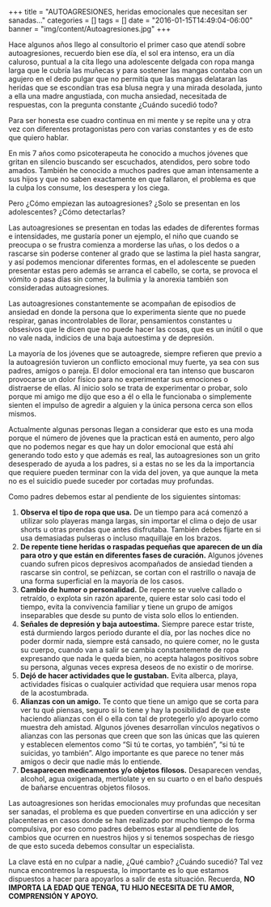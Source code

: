 +++
title = "AUTOAGRESIONES, heridas emocionales que necesitan ser sanadas..."
categories = []
tags = []
date = "2016-01-15T14:49:04-06:00"
banner = "img/content/Autoagresiones.jpg"
+++

Hace algunos años llego al consultorio el primer caso que atendí sobre autoagresiones, recuerdo bien ese día, el sol era intenso, era un día caluroso, puntual a la cita llego una adolescente delgada con ropa manga larga que le cubría las muñecas y para sostener las mangas contaba con un agujero en el dedo pulgar que no permitía que las mangas delataran las heridas que se escondían tras esa blusa negra y una mirada desolada, junto a ella una madre angustiada, con mucha ansiedad, necesitada de respuestas, con la pregunta constante ¿Cuándo sucedió todo?

Para ser honesta ese cuadro continua en mi mente y se repite una y otra vez con diferentes protagonistas pero con varias constantes y es de esto que quiero hablar.

En mis 7 años como psicoterapeuta he conocido a muchos jóvenes que gritan en silencio buscando ser escuchados, atendidos, pero sobre todo amados. También he conocido a muchos padres que aman intensamente a sus hijos y que no saben exactamente en que fallaron, el problema es que la culpa los consume, los desespera y los ciega.

Pero ¿Cómo empiezan las autoagresiones? ¿Solo se presentan en los adolescentes? ¿Cómo detectarlas?

Las autoagresiones se presentan en todas las edades de diferentes formas e intensidades, me gustaría poner un ejemplo, el niño que cuando se preocupa o se frustra comienza a morderse las uñas, o los dedos o a rascarse sin poderse contener al grado que se lastima la piel hasta sangrar, y así podemos mencionar diferentes formas, en el adolescente se pueden presentar estas pero además se arranca el cabello, se corta, se provoca el vómito o pasa días sin comer, la bulimia y la anorexia también son consideradas autoagresiones.

Las autoagresiones constantemente se acompañan de episodios de ansiedad en donde la persona que lo experimenta siente que no puede respirar, ganas incontrolables de llorar, pensamientos constantes u obsesivos que le dicen que no puede hacer las cosas, que es un inútil o que no vale nada, indicios de una baja autoestima y de depresión.

La mayoría de los jóvenes que se autoagrede, siempre refieren que previo a la autoagresión tuvieron un conflicto emocional muy fuerte, ya sea con sus padres, amigos o pareja. El dolor emocional era tan intenso que buscaron provocarse un dolor físico para no experimentar sus emociones o distraerse de ellas. Al inicio solo se trata de experimentar o probar, solo porque mi amigo me dijo que eso a él o ella le funcionaba o simplemente sienten el impulso de agredir a alguien y la única persona cerca son ellos mismos.

Actualmente algunas personas llegan a considerar que esto es una moda porque el número de jóvenes que la practican está en aumento, pero algo que no podemos negar es que hay un dolor emocional que está ahí generando todo esto y que además es real, las autoagresiones son un grito desesperado de ayuda a los padres, si a estas no se les da la importancia que requiere pueden terminar con la vida del joven, ya que aunque la meta no es el suicidio puede suceder por cortadas muy profundas.

Como padres debemos estar al pendiente de los siguientes síntomas:

1. __Observa el tipo de ropa que usa.__ De un tiempo para acá comenzó a utilizar solo playeras manga largas, sin importar el clima o dejo de usar shorts u otras prendas que antes disfrutaba. También debes fijarte en si usa demasiadas pulseras o incluso maquillaje en los brazos.
2. __De repente tiene heridas o raspadas pequeñas que aparecen de un día para otro y que están en diferentes fases de curación.__ Algunos jóvenes cuando sufren picos depresivos acompañados de ansiedad tienden a rascarse sin control, se peñizcan, se cortan con el rastrillo o navaja de una forma superficial en la mayoría de los casos.
3. __Cambio de humor o personalidad.__ De repente se vuelve callado o retraído, o explota sin razón aparente, quiere estar solo casi todo el tiempo, evita la convivencia familiar y tiene un grupo de amigos inseparables que desde su punto de vista solo ellos lo entienden.
4. __Señales de depresión y baja autoestima.__ Siempre parece estar triste, está durmiendo largos periodo durante el día, por las noches dice no poder dormir nada, siempre está cansado, no quiere comer, no le gusta su cuerpo, cuando van a salir se cambia constantemente de ropa expresando que nada le queda bien, no acepta halagos positivos sobre su persona, algunas veces expresa deseos de no existir o de morirse.
5. __Dejó de hacer actividades que le gustaban.__ Evita alberca, playa, actividades físicas o cualquier actividad que requiera usar menos ropa de la acostumbrada.
6. __Alianzas con un amigo.__ Te conto que tiene un amigo que se corta para ver tu qué piensas, seguro si lo tiene y hay la posibilidad de que este haciendo alianzas con él o ella con tal de protegerlo y/o apoyarlo como muestra deh amistad. Algunos jóvenes desarrollan vínculos negativos o alianzas con las personas que creen que son las únicas que las quieren y establecen elementos como “Si tú te cortas, yo también”, “si tú te suicidas, yo también”. Algo importante es que parece no tener más amigos o decir que nadie más lo entiende.
7. __Desaparecen medicamentos y/o objetos filosos.__ Desaparecen vendas, alcohol, agua oxigenada, mertiolate y en su cuarto o en el baño después de bañarse encuentras objetos filosos.

Las autoagresiones son heridas emocionales muy profundas que necesitan ser sanadas, el problema es que pueden convertirse en una adicción y ser placenteras en casos donde se han realizado por mucho tiempo de forma compulsiva, por eso como padres debemos estar al pendiente de los cambios que ocurren en nuestros hijos y si tenemos sospechas de riesgo de que esto suceda debemos consultar un especialista.

La clave está en no culpar a nadie, ¿Qué cambio? ¿Cuándo sucedió? Tal vez nunca encontremos la respuesta, lo importante es lo que estamos dispuestos a hacer para apoyarlos a salir de esta situación. Recuerda, __NO IMPORTA LA EDAD QUE TENGA, TU HIJO NECESITA DE TU AMOR, COMPRENSIÓN Y APOYO.__